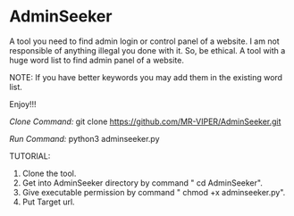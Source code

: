 # AdminSeeker
A tool you need to find admin login or control panel of a website.
I am not responsible of anything illegal you done with it. So, be ethical.
A tool with a huge word list to find admin panel of a website.

NOTE: If you have better keywords you may add them in the existing word list.

Enjoy!!!

*Clone Command:*
git clone https://github.com/MR-VIPER/AdminSeeker.git

*Run Command:*
python3 adminseeker.py

TUTORIAL:
1. Clone the tool.
2. Get into AdminSeeker directory by command " cd AdminSeeker".
3. Give executable permission by command " chmod +x adminseeker.py".
4. Put Target url.

